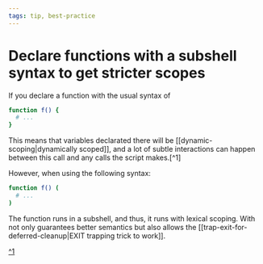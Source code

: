 ```yaml
---
tags: tip, best-practice
---
```


# Declare functions with a subshell syntax to get stricter scopes
If you declare a function with the usual syntax of

```bash
function f() {
  # ...
}
```

This means that variables declarated there will be [[dynamic-scoping|dynamically scoped]], and a lot of subtle interactions can happen between this call and any calls the script makes.[^1]

However, when using the following syntax:

```bash
function f() (
  # ...
)
```

The function runs in a subshell, and thus, it runs with lexical scoping. With not only guarantees better semantics but also allows the [[trap-exit-for-deferred-cleanup|EXIT trapping trick to work]].

[^1](https://cuddly-octo-palm-tree.com/posts/2021-10-31-better-bash-functions/)
